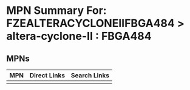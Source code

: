 



# MPN Summary For: FZEALTERACYCLONEIIFBGA484 > altera-cyclone-II : FBGA484

## MPNs
  

|MPN|Direct Links|Search Links|
| :--- | :--- | :--- |
||||

